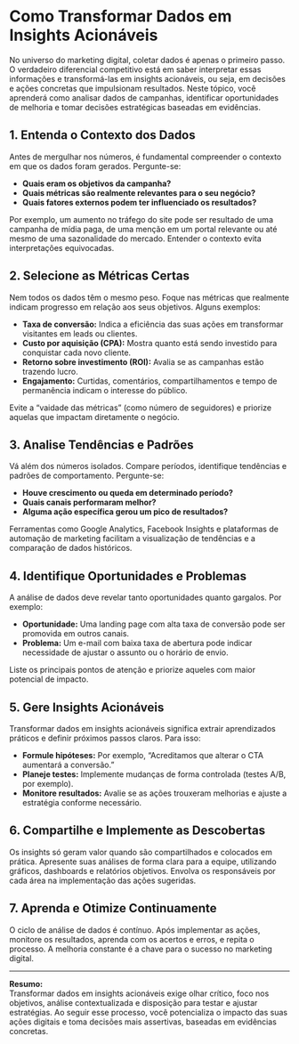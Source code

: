 # Como Transformar Dados em Insights Acionáveis

No universo do marketing digital, coletar dados é apenas o primeiro passo. O verdadeiro diferencial competitivo está em saber interpretar essas informações e transformá-las em insights acionáveis, ou seja, em decisões e ações concretas que impulsionam resultados. Neste tópico, você aprenderá como analisar dados de campanhas, identificar oportunidades de melhoria e tomar decisões estratégicas baseadas em evidências.

## 1. Entenda o Contexto dos Dados

Antes de mergulhar nos números, é fundamental compreender o contexto em que os dados foram gerados. Pergunte-se:

- **Quais eram os objetivos da campanha?**
- **Quais métricas são realmente relevantes para o seu negócio?**
- **Quais fatores externos podem ter influenciado os resultados?**

Por exemplo, um aumento no tráfego do site pode ser resultado de uma campanha de mídia paga, de uma menção em um portal relevante ou até mesmo de uma sazonalidade do mercado. Entender o contexto evita interpretações equivocadas.

## 2. Selecione as Métricas Certas

Nem todos os dados têm o mesmo peso. Foque nas métricas que realmente indicam progresso em relação aos seus objetivos. Alguns exemplos:

- **Taxa de conversão:** Indica a eficiência das suas ações em transformar visitantes em leads ou clientes.
- **Custo por aquisição (CPA):** Mostra quanto está sendo investido para conquistar cada novo cliente.
- **Retorno sobre investimento (ROI):** Avalia se as campanhas estão trazendo lucro.
- **Engajamento:** Curtidas, comentários, compartilhamentos e tempo de permanência indicam o interesse do público.

Evite a “vaidade das métricas” (como número de seguidores) e priorize aquelas que impactam diretamente o negócio.

## 3. Analise Tendências e Padrões

Vá além dos números isolados. Compare períodos, identifique tendências e padrões de comportamento. Pergunte-se:

- **Houve crescimento ou queda em determinado período?**
- **Quais canais performaram melhor?**
- **Alguma ação específica gerou um pico de resultados?**

Ferramentas como Google Analytics, Facebook Insights e plataformas de automação de marketing facilitam a visualização de tendências e a comparação de dados históricos.

## 4. Identifique Oportunidades e Problemas

A análise de dados deve revelar tanto oportunidades quanto gargalos. Por exemplo:

- **Oportunidade:** Uma landing page com alta taxa de conversão pode ser promovida em outros canais.
- **Problema:** Um e-mail com baixa taxa de abertura pode indicar necessidade de ajustar o assunto ou o horário de envio.

Liste os principais pontos de atenção e priorize aqueles com maior potencial de impacto.

## 5. Gere Insights Acionáveis

Transformar dados em insights acionáveis significa extrair aprendizados práticos e definir próximos passos claros. Para isso:

- **Formule hipóteses:** Por exemplo, “Acreditamos que alterar o CTA aumentará a conversão.”
- **Planeje testes:** Implemente mudanças de forma controlada (testes A/B, por exemplo).
- **Monitore resultados:** Avalie se as ações trouxeram melhorias e ajuste a estratégia conforme necessário.

## 6. Compartilhe e Implemente as Descobertas

Os insights só geram valor quando são compartilhados e colocados em prática. Apresente suas análises de forma clara para a equipe, utilizando gráficos, dashboards e relatórios objetivos. Envolva os responsáveis por cada área na implementação das ações sugeridas.

## 7. Aprenda e Otimize Continuamente

O ciclo de análise de dados é contínuo. Após implementar as ações, monitore os resultados, aprenda com os acertos e erros, e repita o processo. A melhoria constante é a chave para o sucesso no marketing digital.

---

**Resumo:**  
Transformar dados em insights acionáveis exige olhar crítico, foco nos objetivos, análise contextualizada e disposição para testar e ajustar estratégias. Ao seguir esse processo, você potencializa o impacto das suas ações digitais e toma decisões mais assertivas, baseadas em evidências concretas.
